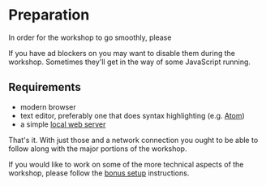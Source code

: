 # Preparation

In order for the workshop to go smoothly, please

If you have ad blockers on you may want to disable them during the workshop. Sometimes they'll get in the way of some JavaScript running.

## Requirements

- modern browser
- text editor, preferably one that does syntax highlighting (e.g. [Atom](https://atom.io/))
- a simple [local web server](web-server.md)

That's it. With just those and a network connection you ought to be able to follow along with the major portions of the workshop.

If you would like to work on some of the more technical aspects of the workshop, please follow the [bonus setup](bonus-setup.md) instructions.
